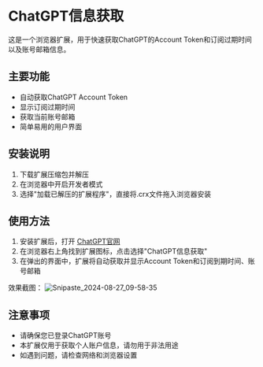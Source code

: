 # ChatGPT信息获取

这是一个浏览器扩展，用于快速获取ChatGPT的Account Token和订阅过期时间以及账号邮箱信息。

## 主要功能

- 自动获取ChatGPT Account Token
- 显示订阅过期时间
- 获取当前账号邮箱
- 简单易用的用户界面

## 安装说明

1. 下载扩展压缩包并解压
2. 在浏览器中开启开发者模式
3. 选择"加载已解压的扩展程序"，直接将.crx文件拖入浏览器安装

## 使用方法

1. 安装扩展后，打开 [ChatGPT官网](https://chatgpt.com)
2. 在浏览器右上角找到扩展图标，点击选择"ChatGPT信息获取"
3. 在弹出的界面中，扩展将自动获取并显示Account Token和订阅到期时间、账号邮箱

效果截图：
![Snipaste_2024-08-27_09-58-35](https://github.com/user-attachments/assets/bd61553d-e8a5-4a3c-9395-eab3aa03ea99)

## 注意事项

- 请确保您已登录ChatGPT账号
- 本扩展仅用于获取个人账户信息，请勿用于非法用途
- 如遇到问题，请检查网络和浏览器设置
